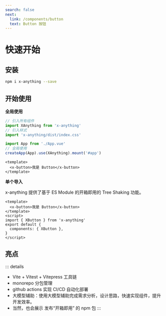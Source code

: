 ```yaml
---
search: false
next:
  link: /components/button
  text: Button 按钮
---
```


# 快速开始

## 安装

```bash
npm i x-anything --save
```

## 开始使用

**全局使用**

```js
// 引入所有组件
import XAnything from 'x-anything'
// 引入样式
import 'x-anything/dist/index.css'

import App from './App.vue'
// 全局使用
createApp(App).use(XAnything).mount('#app')
```

```vue
<template>
  <x-button>我是 Button</x-button>
</template>
```

**单个导入**

x-anything 提供了基于 ES Module 的开箱即用的 Tree Shaking 功能。

```vue
<template>
  <x-button>我是 Button</x-button>
</template>
<script>
import { XButton } from 'x-anything'
export default {
  components: { XButton },
}
</script>
```

## 亮点

::: details

- Vite + Vitest + Vitepress 工具链
- monorepo 分包管理
- github actions 实现 CI/CD 自动化部署
- 大模型辅助：使用大模型辅助完成需求分析，设计思路，快速实现组件，提升开发效率。
- 当然，也会展示 发布“开箱即用” 的 npm 包
  :::
